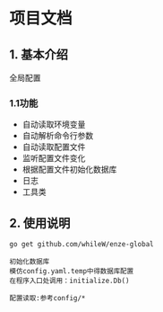 # 项目文档

## 1. 基本介绍
全局配置
### 1.1功能
- 自动读取环境变量
- 自动解析命令行参数
- 自动读取配置文件
- 监听配置文件变化
- 根据配置文件初始化数据库
- 日志
- 工具类

## 2. 使用说明
```
go get github.com/whileW/enze-global
```

```
初始化数据库
模仿config.yaml.temp中得数据库配置
在程序入口处调用：initialize.Db()
```

```
配置读取:参考config/*
```